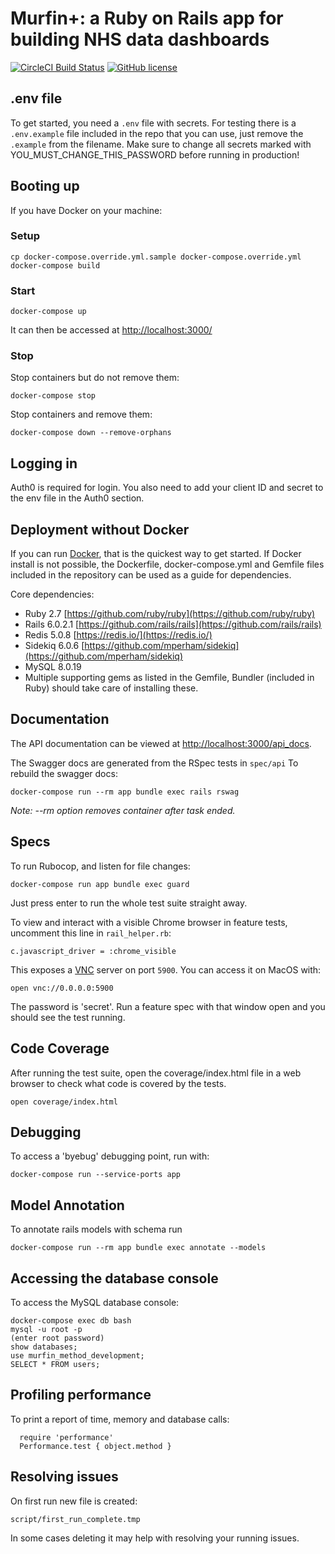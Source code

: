 # Murfin+: a Ruby on Rails app for building NHS data dashboards

[![CircleCI Build Status](https://circleci.com/gh/sardjv/murfin_method.svg?style=shield)](https://circleci.com/gh/sardjv/murfin_method)
[![GitHub license](https://img.shields.io/badge/license-MIT-blue.svg)](https://github.com/sardjv/murfin_method/blob/master/LICENSE)

## .env file

To get started, you need a `.env` file with secrets. For testing there is a `.env.example` file included in the repo that you can use, just remove the `.example` from the filename. Make sure to change all secrets marked with YOU_MUST_CHANGE_THIS_PASSWORD before running in production!

## Booting up

If you have Docker on your machine:

### Setup
```
cp docker-compose.override.yml.sample docker-compose.override.yml
docker-compose build
```

### Start
```
docker-compose up
```

It can then be accessed at [http://localhost:3000/](http://localhost:3000/)

### Stop

Stop containers but do not remove them:

```
docker-compose stop
```

Stop containers and remove them:

```
docker-compose down --remove-orphans
```

## Logging in

Auth0 is required for login. You also need to add your client ID and secret to the env file in the Auth0 section.

## Deployment without Docker

If you can run [Docker](https://en.wikipedia.org/wiki/Docker_(software)), that is the quickest way to get started. If Docker install is not possible, the Dockerfile, docker-compose.yml and Gemfile files included in the repository can be used as a guide for dependencies.

Core dependencies:

- Ruby 2.7 [https://github.com/ruby/ruby](https://github.com/ruby/ruby)
- Rails 6.0.2.1 [https://github.com/rails/rails](https://github.com/rails/rails)
- Redis 5.0.8 [https://redis.io/](https://redis.io/)
- Sidekiq 6.0.6 [https://github.com/mperham/sidekiq](https://github.com/mperham/sidekiq)
- MySQL 8.0.19
- Multiple supporting gems as listed in the Gemfile, Bundler (included in Ruby) should take care of installing these.

## Documentation

The API documentation can be viewed at [http://localhost:3000/api_docs](http://localhost:3000/api_docs).

The Swagger docs are generated from the RSpec tests in `spec/api` To rebuild the swagger docs:

```
docker-compose run --rm app bundle exec rails rswag
```

_Note: --rm option removes container after task ended._

## Specs

To run Rubocop, and listen for file changes:

```
docker-compose run app bundle exec guard
```

Just press enter to run the whole test suite straight away.

To view and interact with a visible Chrome browser in feature tests, uncomment this line in `rail_helper.rb`:

```
c.javascript_driver = :chrome_visible
```

This exposes a [VNC](https://en.wikipedia.org/wiki/Virtual_Network_Computing) server on port `5900`. You can access it on MacOS with:

```
open vnc://0.0.0.0:5900
```

The password is 'secret'. Run a feature spec with that window open and you should see the test running.

## Code Coverage

After running the test suite, open the coverage/index.html file in a web browser to check what code is covered by the tests.

```
open coverage/index.html
```

## Debugging

To access a 'byebug' debugging point, run with:

```
docker-compose run --service-ports app
```

## Model Annotation

To annotate rails models with schema run

```
docker-compose run --rm app bundle exec annotate --models
```

## Accessing the database console

To access the MySQL database console:

```
docker-compose exec db bash
mysql -u root -p
(enter root password)
show databases;
use murfin_method_development;
SELECT * FROM users;
```

## Profiling performance

To print a report of time, memory and database calls:

```
  require 'performance'
  Performance.test { object.method }
```

## Resolving issues

On first run new file is created:

```script/first_run_complete.tmp```

In some cases deleting it may help with resolving your running issues.
